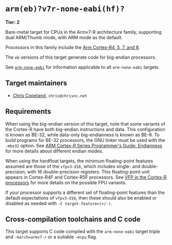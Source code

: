 # `arm(eb)?v7r-none-eabi(hf)?`

**Tier: 2**

Bare-metal target for CPUs in the Armv7-R architecture family, supporting
dual ARM/Thumb mode, with ARM mode as the default.

Processors in this family include the [Arm Cortex-R4, 5, 7, and 8][cortex-r].

The `eb` versions of this target generate code for big-endian processors.

See [`arm-none-eabi`](arm-none-eabi.md) for information applicable to all
`arm-none-eabi` targets.

[cortex-r]: https://en.wikipedia.org/wiki/ARM_Cortex-R

## Target maintainers

- [Chris Copeland](https://github.com/chrisnc), `chris@chrisnc.net`

## Requirements

When using the big-endian version of this target, note that some variants of
the Cortex-R have both big-endian instructions and data. This configuration is
known as BE-32, while data-only big-endianness is known as BE-8. To build
programs for BE-32 processors, the GNU linker must be used with the `-mbe32`
option. See [ARM Cortex-R Series Programmer's Guide: Endianness][endianness]
for more details about different endian modes.

When using the hardfloat targets, the minimum floating-point features assumed
are those of the `vfpv3-d16`, which includes single- and double-precision, with
16 double-precision registers. This floating-point unit appears in Cortex-R4F
and Cortex-R5F processors. See [VFP in the Cortex-R processors][vfp]
for more details on the possible FPU variants.

If your processor supports a different set of floating-point features than the
default expectations of `vfpv3-d16`, then these should also be enabled or
disabled as needed with `-C target-feature=(+/-)`.

[endianness]: https://developer.arm.com/documentation/den0042/a/Coding-for-Cortex-R-Processors/Endianness

[vfp]: https://developer.arm.com/documentation/den0042/a/Floating-Point/Floating-point-basics-and-the-IEEE-754-standard/VFP-in-the-Cortex-R-processors

## Cross-compilation toolchains and C code

This target supports C code compiled with the `arm-none-eabi` target triple and
`-march=armv7-r` or a suitable `-mcpu` flag.
